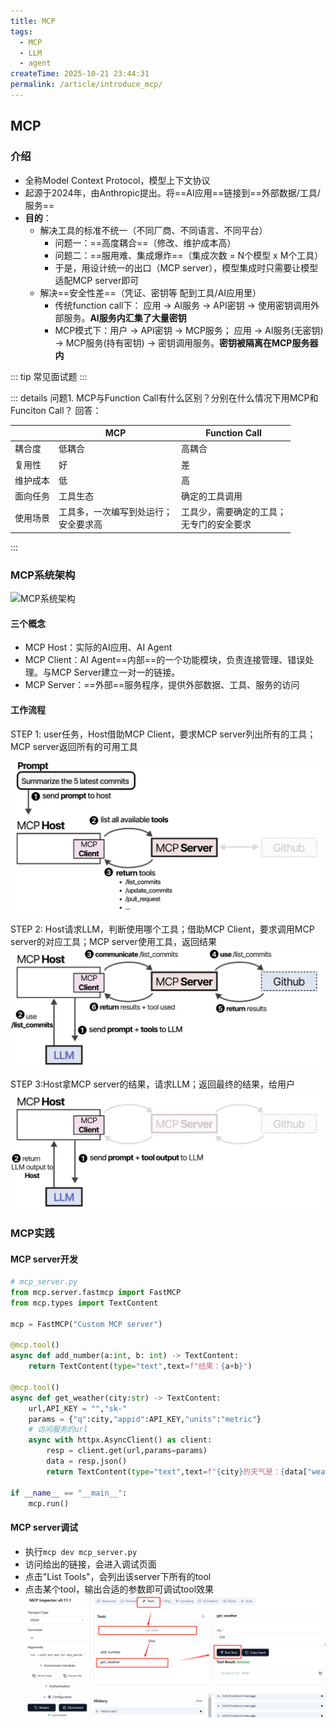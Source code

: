 ```yaml
---
title: MCP
tags:
  - MCP
  - LLM
  - agent
createTime: 2025-10-21 23:44:31
permalink: /article/introduce_mcp/
---
```


## MCP
### 介绍

- 全称Model Context Protocol，模型上下文协议
- 起源于2024年，由Anthropic提出。将==AI应用==链接到==外部数据/工具/服务==
- **目的**：
    - 解决工具的标准不统一（不同厂商、不同语言、不同平台）
        - 问题一：==高度耦合==（修改、维护成本高）
        - 问题二：==服用难、集成爆炸==（集成次数 = N个模型 x M个工具）
        - 于是，用设计统一的出口（MCP server），模型集成时只需要让模型适配MCP server即可
    - 解决==安全性差==（凭证、密钥等 配到工具/AI应用里）
        - 传统function call下： 应用 -> AI服务 -> API密钥 -> 使用密钥调用外部服务。**AI服务内汇集了大量密钥**
        - MCP模式下：用户 -> API密钥 -> MCP服务； 应用 -> AI服务(无密钥) -> MCP服务(持有密钥) -> 密钥调用服务。**密钥被隔离在MCP服务器内**


::: tip 常见面试题
:::

::: details 问题1. MCP与Function Call有什么区别？分别在什么情况下用MCP和Funciton Call？
回答：


|  | MCP | Function Call |
|------|------|-----|
| 耦合度 | 低耦合 | 高耦合|
| 复用性 | 好 | 差 |
| 维护成本 | 低 | 高 |
| 面向任务 | 工具生态 | 确定的工具调用 |
| 使用场景 | 工具多，一次编写到处运行；<br>安全要求高 | 工具少，需要确定的工具；<br>无专门的安全要求 | 
:::

### MCP系统架构
![MCP系统架构](/images/mcp/mcp_structure.gif)

#### 三个概念

- MCP Host：实际的AI应用、AI Agent
- MCP Client：AI Agent==内部==的一个功能模块，负责连接管理、错误处理。与MCP Server建立一对一的链接。
- MCP Server：==外部==服务程序，提供外部数据、工具、服务的访问

#### 工作流程

STEP 1: user任务，Host借助MCP Client，要求MCP server列出所有的工具；MCP server返回所有的可用工具

![MCP](/images/mcp/MCP_workflow_part1.png)

STEP 2: Host请求LLM，判断使用哪个工具；借助MCP Client，要求调用MCP server的对应工具；MCP server使用工具，返回结果
![MCP](/images/mcp/MCP_workflow_part2.png)

STEP 3:Host拿MCP server的结果，请求LLM；返回最终的结果，给用户
![MCP](/images/mcp/MCP_workflow_part3.png)


### MCP实践

#### MCP server开发

```python
# mcp_server.py
from mcp.server.fastmcp import FastMCP
from mcp.types import TextContent

mcp = FastMCP("Custom MCP server")

@mcp.tool()
async def add_number(a:int, b: int) -> TextContent:
    return TextContent(type="text",text=f"结果：{a+b}")

@mcp.tool()
async def get_weather(city:str) -> TextContent:
    url,API_KEY = "","sk-"
    params = {"q":city,"appid":API_KEY,"units":"metric"}
    # 访问服务的url
    async with httpx.AsyncClient() as client:
        resp = client.get(url,params=params)
        data = resp.json()
        return TextContent(type="text",text=f"{city}的天气是：{data["weather"]}")

if __name__ == "__main__":
    mcp.run()
```

#### MCP server调试

- 执行`mcp dev mcp_server.py`
- 访问给出的链接，会进入调试页面
- 点击"List Tools"，会列出该server下所有的tool
- 点击某个tool，输出合适的参数即可调试tool效果
![dev mcp](/images/mcp/dev_mcp.png)